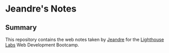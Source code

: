 # Jeandre's Notes

## Summary

This repository contains the web notes taken by [Jeandre](https://github.com/jeandre-visser) for the [Lighthouse Labs](https://www.lighthouselabs.ca/) Web Development Bootcamp.
